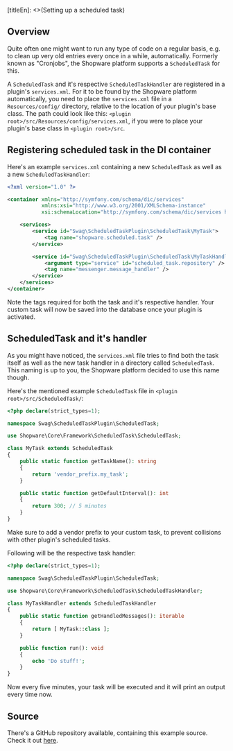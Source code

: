 [titleEn]: <>(Setting up a scheduled task)

## Overview

Quite often one might want to run any type of code on a regular basis, e.g. to clean up very old entries
every once in a while, automatically.
Formerly known as "Cronjobs", the Shopware platform supports a `ScheduledTask` for this.

A `ScheduledTask` and it's respective `ScheduledTaskHandler` are registered in a plugin's `services.xml`.
For it to be found by the Shopware platform automatically, you need to place the `services.xml` file in a
`Resources/config/` directory, relative to the location of your plugin's base class.
The path could look like this: `<plugin root>/src/Resources/config/services.xml`, if you were to place your plugin's base class in
`<plugin root>/src`.

## Registering scheduled task in the DI container

Here's an example `services.xml` containing a new `ScheduledTask` as well as a new `ScheduledTaskHandler`:

```xml
<?xml version="1.0" ?>

<container xmlns="http://symfony.com/schema/dic/services"
           xmlns:xsi="http://www.w3.org/2001/XMLSchema-instance"
           xsi:schemaLocation="http://symfony.com/schema/dic/services http://symfony.com/schema/dic/services/services-1.0.xsd">

    <services>
        <service id="Swag\ScheduledTaskPlugin\ScheduledTask\MyTask">
            <tag name="shopware.scheduled.task" />
        </service>

        <service id="Swag\ScheduledTaskPlugin\ScheduledTask\MyTaskHandler">
            <argument type="service" id="scheduled_task.repository" />
            <tag name="messenger.message_handler" />
        </service>
    </services>
</container>
```

Note the tags required for both the task and it's respective handler.
Your custom task will now be saved into the database once your plugin is activated.

## ScheduledTask and it's handler

As you might have noticed, the `services.xml` file tries to find both the task itself as well as the new task handler in
a directory called `ScheduledTask`.
This naming is up to you, the Shopware platform decided to use this name though.

Here's the mentioned example `ScheduledTask` file in `<plugin root>/src/ScheduledTask/`:
```php
<?php declare(strict_types=1);

namespace Swag\ScheduledTaskPlugin\ScheduledTask;

use Shopware\Core\Framework\ScheduledTask\ScheduledTask;

class MyTask extends ScheduledTask
{
    public static function getTaskName(): string
    {
        return 'vendor_prefix.my_task';
    }

    public static function getDefaultInterval(): int
    {
        return 300; // 5 minutes
    }
}
```

Make sure to add a vendor prefix to your custom task, to prevent collisions with other plugin's scheduled tasks.

Following will be the respective task handler:
```php
<?php declare(strict_types=1);

namespace Swag\ScheduledTaskPlugin\ScheduledTask;

use Shopware\Core\Framework\ScheduledTask\ScheduledTaskHandler;

class MyTaskHandler extends ScheduledTaskHandler
{
    public static function getHandledMessages(): iterable
    {
        return [ MyTask::class ];
    }

    public function run(): void
    {
        echo 'Do stuff!';
    }
}
```

Now every five minutes, your task will be executed and it will print an output every time now.

## Source

There's a GitHub repository available, containing this example source.
Check it out [here](https://github.com/shopware/swag-docs-scheduled-task-plugin).